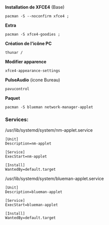**Installation de XFCE4** (Base)
```
pacman -S --noconfirm xfce4 ;
```
**Extra**
```
pacman -S xfce4-goodies ;
```


**Création de l'icône PC**
```
thunar /
```

**Modifier apparence**
```
xfce4-appearance-settings
```

**PulseAudio** (icone Bureau)
```
pavucontrol
```

**Paquet**
```
pacman -S blueman network-manager-applet
```


### Services:
/usr/lib/systemd/system/nm-applet.service
```
[Unit]
Description=nm-applet

[Service]
ExecStart=nm-applet

[Install]
WantedBy=default.target
```

/usr/lib/systemd/system/blueman-applet.service
```
[Unit]
Description=blueman-applet

[Service]
ExecStart=blueman-applet

[Install]
WantedBy=default.target
```
